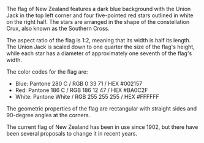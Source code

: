 The flag of New Zealand features a dark blue background with the Union Jack in the top left corner and four five-pointed red stars outlined in white on the right half. The stars are arranged in the shape of the constellation Crux, also known as the Southern Cross. 

The aspect ratio of the flag is 1:2, meaning that its width is half its length. The Union Jack is scaled down to one quarter the size of the flag's height, while each star has a diameter of approximately one seventh of the flag's width.

The color codes for the flag are:

- Blue: Pantone 280 C / RGB 0 33 71 / HEX #002157
- Red: Pantone 186 C / RGB 186 12 47 / HEX #BA0C2F
- White: Pantone White / RGB 255 255 255 / HEX #FFFFFF

The geometric properties of the flag are rectangular with straight sides and 90-degree angles at the corners.

The current flag of New Zealand has been in use since 1902, but there have been several proposals to change it in recent years.